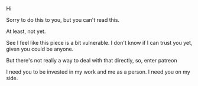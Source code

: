 Hi

Sorry to do this to you, but you can't read this.

At least, not yet.

See I feel like this piece is a bit vulnerable. I don't know if I can trust you yet, given you could be anyone.

But there's not really a way to deal with that directly, so, enter patreon

I need you to be invested in my work and me as a person. I need you on my side. 
